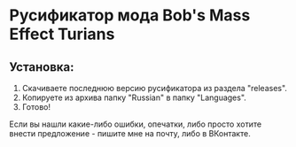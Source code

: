 # Русификатор мода Bob's Mass Effect Turians
## Установка:
1) Скачиваете последнюю версию русификатора из раздела "releases".
2) Копируете из архива папку "Russian" в папку "Languages".
3) Готово!

Если вы нашли какие-либо ошибки, опечатки, либо просто хотите внести предложение - пишите мне на почту, либо в ВКонтакте.
